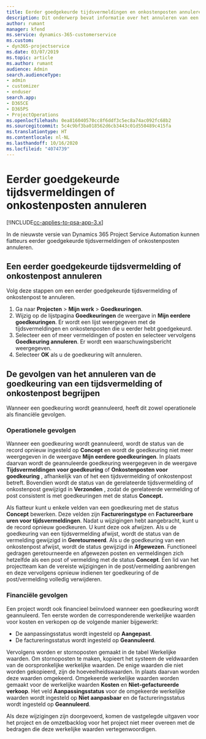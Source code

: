 ```yaml
---
title: Eerder goedgekeurde tijdsvermeldingen en onkostenposten annuleren
description: Dit onderwerp bevat informatie over het annuleren van een goedgekeurde projecttijd en onkostentransactie.
author: rumant
manager: kfend
ms.service: dynamics-365-customerservice
ms.custom:
- dyn365-projectservice
ms.date: 03/07/2019
ms.topic: article
ms.author: rumant
audience: Admin
search.audienceType:
- admin
- customizer
- enduser
search.app:
- D365CE
- D365PS
- ProjectOperations
ms.openlocfilehash: 0ea816040570cc8f6ddf3c5ec8a74ac092fc68b2
ms.sourcegitcommit: 5c4c9bf3ba018562d6cb3443c01d550489c415fa
ms.translationtype: HT
ms.contentlocale: nl-NL
ms.lasthandoff: 10/16/2020
ms.locfileid: "4074739"
---
```

# <a name="cancel-previously-approved-time-or-expense-entries"></a>Eerder goedgekeurde tijdsvermeldingen of onkostenposten annuleren

[!INCLUDE[cc-applies-to-psa-app-3.x](../includes/cc-applies-to-psa-app-3x.md)]

In de nieuwste versie van Dynamics 365 Project Service Automation kunnen fiatteurs eerder goedgekeurde tijdsvermeldingen of onkostenposten annuleren.

## <a name="cancel-a-previously-approved-time-or-expense-entry"></a>Een eerder goedgekeurde tijdsvermelding of onkostenpost annuleren

Volg deze stappen om een eerder goedgekeurde tijdsvermelding of onkostenpost te annuleren.

1. Ga naar **Projecten** \> **Mijn werk** \> **Goedkeuringen**.
2. Wijzig op de lijstpagina **Goedkeuringen** de weergave in **Mijn eerdere goedkeuringen**. Er wordt een lijst weergegeven met de tijdsvermeldingen en onkostenposten die u eerder hebt goedgekeurd.
3. Selecteer een of meer vermeldingen of posten en selecteer vervolgens **Goedkeuring annuleren**. Er wordt een waarschuwingsbericht weergegeven.
4. Selecteer **OK** als u de goedkeuring wilt annuleren.

## <a name="understand-the-impact-of-canceling-a-time-or-expense-entry-approval"></a>De gevolgen van het annuleren van de goedkeuring van een tijdsvermelding of onkostenpost begrijpen

Wanneer een goedkeuring wordt geannuleerd, heeft dit zowel operationele als financiële gevolgen.

### <a name="operational-impact"></a>Operationele gevolgen

Wanneer een goedkeuring wordt geannuleerd, wordt de status van de record opnieuw ingesteld op **Concept** en wordt de goedkeuring niet meer weergegeven in de weergave **Mijn eerdere goedkeuringen**. In plaats daarvan wordt de geannuleerde goedkeuring weergegeven in de weergave **Tijdsvermeldingen voor goedkeuring** of **Onkostenposten voor goedkeuring** , afhankelijk van of het een tijdsvermelding of onkostenpost betreft. Bovendien wordt de status van de gerelateerde tijdsvermelding of onkostenpost gewijzigd in **Verzonden** , zodat de gerelateerde vermelding of post consistent is met goedkeuringen met de status **Concept.**

Als fiatteur kunt u enkele velden van een goedkeuring met de status **Concept** bewerken. Deze velden zijn **Factureringstype** en **Factureerbare uren voor tijdsvermeldingen**. Nadat u wijzigingen hebt aangebracht, kunt u de record opnieuw goedkeuren. U kunt deze ook afwijzen. Als u de goedkeuring van een tijdsvermelding afwijst, wordt de status van de vermelding gewijzigd in **Geretourneerd**. Als u de goedkeuring van een onkostenpost afwijst, wordt de status gewijzigd in **Afgewezen**. Functioneel gedragen geretourneerde en afgewezen posten en vermeldingen zich hetzelfde als een post of vermelding met de status **Concept**. Een lid van het projectteam kan de vereiste wijzigingen in de post/vermelding aanbrengen en deze vervolgens opnieuw indienen ter goedkeuring of de post/vermelding volledig verwijderen.

### <a name="financial-impact"></a>Financiële gevolgen

Een project wordt ook financieel beïnvloed wanneer een goedkeuring wordt geannuleerd. Ten eerste worden de corresponderende werkelijke waarden voor kosten en verkopen op de volgende manier bijgewerkt:

- De aanpassingsstatus wordt ingesteld op **Aangepast**.
- De factureringsstatus wordt ingesteld op **Geannuleerd**.

Vervolgens worden er stornoposten gemaakt in de tabel Werkelijke waarden. Om stornoposten te maken, kopieert het systeem de veldwaarden van de oorspronkelijke werkelijke waarden. De enige waarden die niet worden gekopieerd, zijn de hoeveelheidswaarden. In plaats daarvan worden deze waarden omgekeerd. Omgekeerde werkelijke waarden worden gemaakt voor de werkelijke waarden **Kosten** en **Niet-gefactureerde verkoop**. Het veld **Aanpassingsstatus** voor de omgekeerde werkelijke waarden wordt ingesteld op **Niet aanpasbaar** en de factureringsstatus wordt ingesteld op **Geannuleerd**.

Als deze wijzigingen zijn doorgevoerd, komen de vastgelegde uitgaven voor het project en de omzetbacklog voor het project niet meer overeen met de bedragen die deze werkelijke waarden vertegenwoordigen.
